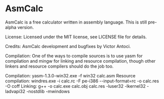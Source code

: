 # AsmCalc
AsmCalc is a free calculator written in assembly language. This is still pre-alpha version.

License:
Licensed under the MIT license, see LICENSE file for details.

Credits:
AsmCalc development and bugfixes by Victor Antoci.

Compilation:
One of the ways to compile sources is to use yasm for compilation and mingw for linking and resource compilation, though other linkers and resource compilers should do the job too.

Compilation: yasm-1.3.0-win32.exe -f win32 calc.asm
Resource compilation: windres.exe -i calc.rc -F pe-i386 --input-format=rc -o calc.res -O coff 
Linking: g++ -o calc.exe calc.obj calc.res -luser32 -lkernel32 -ladvapi32 -nostdlib -mwindows
